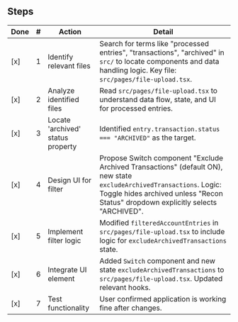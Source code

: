 ## Steps
| Done | # | Action | Detail |
|------|---|--------|--------|
| [x]  | 1 | Identify relevant files | Search for terms like "processed entries", "transactions", "archived" in `src/` to locate components and data handling logic. Key file: `src/pages/file-upload.tsx`. |
| [x]  | 2 | Analyze identified files | Read `src/pages/file-upload.tsx` to understand data flow, state, and UI for processed entries. |
| [x]  | 3 | Locate 'archived' status property | Identified `entry.transaction.status === "ARCHIVED"` as the target. |
| [x]  | 4 | Design UI for filter | Propose Switch component "Exclude Archived Transactions" (default ON), new state `excludeArchivedTransactions`. Logic: Toggle hides archived unless "Recon Status" dropdown explicitly selects "ARCHIVED". |
| [x]  | 5 | Implement filter logic | Modified `filteredAccountEntries` in `src/pages/file-upload.tsx` to include logic for `excludeArchivedTransactions` state. |
| [x]  | 6 | Integrate UI element | Added `Switch` component and new state `excludeArchivedTransactions` to `src/pages/file-upload.tsx`. Updated relevant hooks. |
| [x]  | 7 | Test functionality | User confirmed application is working fine after changes. |

<!--
{
  "plan": [
    {
      "id": 1,
      "tool": "search_files",
      "args": {
        "path": "src/",
        "regex": "(processedEntries|processed entries|transaction|archived)",
        "file_pattern": "*.tsx"
      },
      "success_criteria": "List of potentially relevant files is generated.",
      "status": "success"
    },
    {
      "id": 2,
      "tool": "read_file",
      "args": {
        "path": "src/pages/file-upload.tsx"
      },
      "success_criteria": "Content of a key file is read for analysis.",
      "status": "success"
    },
    {
      "id": 3,
      "tool": "analysis",
      "args": {
        "code_content": "src/pages/file-upload.tsx content"
      },
      "success_criteria": "Mechanism for 'archived' status is understood.",
      "status": "success"
    },
    {
      "id": 4,
      "tool": "design",
      "args": {
        "ui_element": "Switch",
        "label": "Exclude Archived Transactions",
        "default_state": true,
        "placement": "Near 'Filter Recon Status' dropdown",
        "interaction_logic": "Toggle hides archived unless 'Recon Status' dropdown is 'ARCHIVED'."
      },
      "success_criteria": "UI filter element and placement are decided.",
      "status": "success"
    },
    {
      "id": 5,
      "tool": "replace_in_file",
      "args": {
        "path": "src/pages/file-upload.tsx",
        "diff": "..."
      },
      "success_criteria": "Filter logic is implemented in the codebase.",
      "status": "success"
    },
    {
      "id": 6,
      "tool": "replace_in_file",
      "args": {
        "path": "src/pages/file-upload.tsx",
        "diff": "..."
      },
      "success_criteria": "UI filter element is integrated and functional.",
      "status": "success"
    },
    {
      "id": 7,
      "tool": "user_confirmation",
      "args": {},
      "success_criteria": "User confirms functionality is working as expected.",
      "status": "success"
    }
  ]
}
-->
